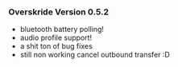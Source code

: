 ### Overskride Version 0.5.2
- bluetooth battery polling!
- audio profile support!
- a shit ton of bug fixes
- still non working cancel outbound transfer :D
